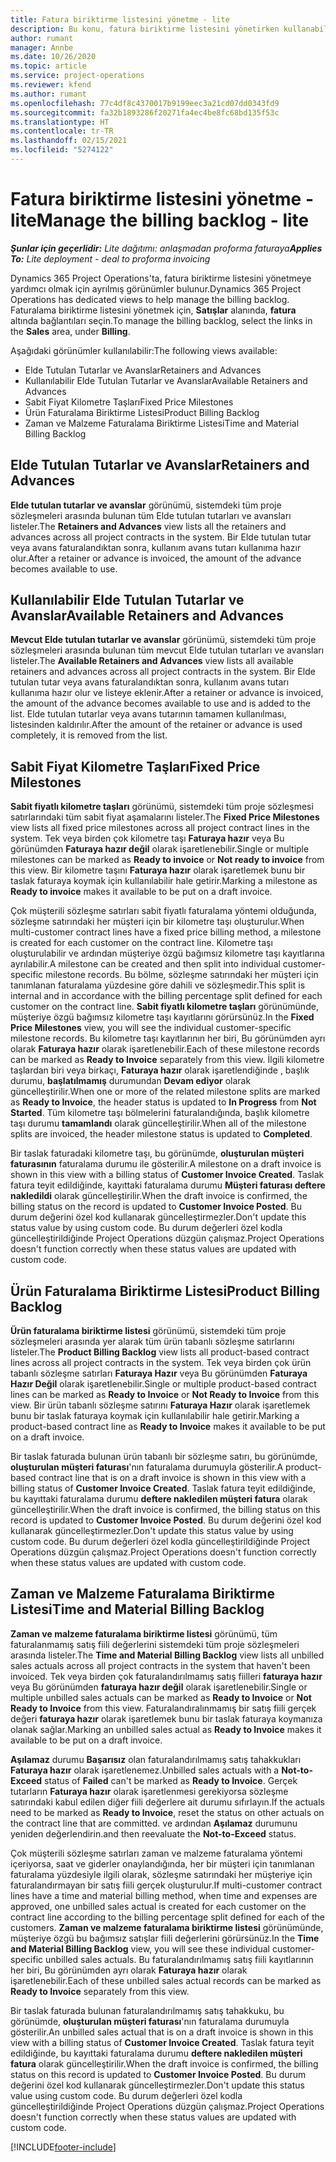 ```yaml
---
title: Fatura biriktirme listesini yönetme - lite
description: Bu konu, fatura biriktirme listesini yönetirken kullanabileceğiniz çeşitli görünümler hakkında bilgi sağlar.
author: rumant
manager: Annbe
ms.date: 10/26/2020
ms.topic: article
ms.service: project-operations
ms.reviewer: kfend
ms.author: rumant
ms.openlocfilehash: 77c4df8c4370017b9199eec3a21cd07dd0343fd9
ms.sourcegitcommit: fa32b1893286f20271fa4ec4be8fc68bd135f53c
ms.translationtype: HT
ms.contentlocale: tr-TR
ms.lasthandoff: 02/15/2021
ms.locfileid: "5274122"
---
```

# <a name="manage-the-billing-backlog---lite"></a><span data-ttu-id="89542-103">Fatura biriktirme listesini yönetme - lite</span><span class="sxs-lookup"><span data-stu-id="89542-103">Manage the billing backlog - lite</span></span>

<span data-ttu-id="89542-104">_**Şunlar için geçerlidir:** Lite dağıtımı: anlaşmadan proforma faturaya_</span><span class="sxs-lookup"><span data-stu-id="89542-104">_**Applies To:** Lite deployment - deal to proforma invoicing_</span></span>

<span data-ttu-id="89542-105">Dynamics 365 Project Operations'ta, fatura biriktirme listesini yönetmeye yardımcı olmak için ayrılmış görünümler bulunur.</span><span class="sxs-lookup"><span data-stu-id="89542-105">Dynamics 365 Project Operations has dedicated views to help manage the billing backlog.</span></span> <span data-ttu-id="89542-106">Faturalama biriktirme listesini yönetmek için, **Satışlar** alanında, **fatura** altında bağlantıları seçin.</span><span class="sxs-lookup"><span data-stu-id="89542-106">To manage the billing backlog, select the links in the **Sales** area, under **Billing**.</span></span> 

<span data-ttu-id="89542-107">Aşağıdaki görünümler kullanılabilir:</span><span class="sxs-lookup"><span data-stu-id="89542-107">The following views available:</span></span>

- <span data-ttu-id="89542-108">Elde Tutulan Tutarlar ve Avanslar</span><span class="sxs-lookup"><span data-stu-id="89542-108">Retainers and Advances</span></span>
- <span data-ttu-id="89542-109">Kullanılabilir Elde Tutulan Tutarlar ve Avanslar</span><span class="sxs-lookup"><span data-stu-id="89542-109">Available Retainers and Advances</span></span>
- <span data-ttu-id="89542-110">Sabit Fiyat Kilometre Taşları</span><span class="sxs-lookup"><span data-stu-id="89542-110">Fixed Price Milestones</span></span>
- <span data-ttu-id="89542-111">Ürün Faturalama Biriktirme Listesi</span><span class="sxs-lookup"><span data-stu-id="89542-111">Product Billing Backlog</span></span>
- <span data-ttu-id="89542-112">Zaman ve Malzeme Faturalama Biriktirme Listesi</span><span class="sxs-lookup"><span data-stu-id="89542-112">Time and Material Billing Backlog</span></span>

## <a name="retainers-and-advances"></a><span data-ttu-id="89542-113">Elde Tutulan Tutarlar ve Avanslar</span><span class="sxs-lookup"><span data-stu-id="89542-113">Retainers and Advances</span></span>

<span data-ttu-id="89542-114">**Elde tutulan tutarlar ve avanslar** görünümü, sistemdeki tüm proje sözleşmeleri arasında bulunan tüm Elde tutulan tutarları ve avansları listeler.</span><span class="sxs-lookup"><span data-stu-id="89542-114">The **Retainers and Advances** view lists all the retainers and advances across all project contracts in the system.</span></span> <span data-ttu-id="89542-115">Bir Elde tutulan tutar veya avans faturalandıktan sonra, kullanım avans tutarı kullanıma hazır olur.</span><span class="sxs-lookup"><span data-stu-id="89542-115">After a retainer or advance is invoiced, the amount of the advance becomes available to use.</span></span>

## <a name="available-retainers-and-advances"></a><span data-ttu-id="89542-116">Kullanılabilir Elde Tutulan Tutarlar ve Avanslar</span><span class="sxs-lookup"><span data-stu-id="89542-116">Available Retainers and Advances</span></span>

<span data-ttu-id="89542-117">**Mevcut Elde tutulan tutarlar ve avanslar** görünümü, sistemdeki tüm proje sözleşmeleri arasında bulunan tüm mevcut Elde tutulan tutarları ve avansları listeler.</span><span class="sxs-lookup"><span data-stu-id="89542-117">The **Available Retainers and Advances** view lists all available retainers and advances across all project contracts in the system.</span></span> <span data-ttu-id="89542-118">Bir Elde tutulan tutar veya avans faturalandıktan sonra, kullanım avans tutarı kullanıma hazır olur ve listeye eklenir.</span><span class="sxs-lookup"><span data-stu-id="89542-118">After a retainer or advance is invoiced, the amount of the advance becomes available to use and is added to the list.</span></span> <span data-ttu-id="89542-119">Elde tutulan tutarlar veya avans tutarının tamamen kullanılması, listesinden kaldırılır.</span><span class="sxs-lookup"><span data-stu-id="89542-119">After the amount of the retainer or advance is used completely, it is removed from the list.</span></span>

## <a name="fixed-price-milestones"></a><span data-ttu-id="89542-120">Sabit Fiyat Kilometre Taşları</span><span class="sxs-lookup"><span data-stu-id="89542-120">Fixed Price Milestones</span></span>

<span data-ttu-id="89542-121">**Sabit fiyatlı kilometre taşları** görünümü, sistemdeki tüm proje sözleşmesi satırlarındaki tüm sabit fiyat aşamalarını listeler.</span><span class="sxs-lookup"><span data-stu-id="89542-121">The **Fixed Price Milestones** view lists all fixed price milestones across all project contract lines in the system.</span></span> <span data-ttu-id="89542-122">Tek veya birden çok kilometre taşı **Faturaya hazır** veya Bu görünümden **Faturaya hazır değil** olarak işaretlenebilir.</span><span class="sxs-lookup"><span data-stu-id="89542-122">Single or multiple milestones can be marked as **Ready to invoice** or **Not ready to invoice** from this view.</span></span> <span data-ttu-id="89542-123">Bir kilometre taşını **Faturaya hazır** olarak işaretlemek bunu bir taslak faturaya koymak için kullanılabilir hale getirir.</span><span class="sxs-lookup"><span data-stu-id="89542-123">Marking a milestone as **Ready to invoice** makes it available to be put on a draft invoice.</span></span>

<span data-ttu-id="89542-124">Çok müşterili sözleşme satırları sabit fiyatlı faturalama yöntemi olduğunda, sözleşme satırındaki her müşteri için bir kilometre taşı oluşturulur.</span><span class="sxs-lookup"><span data-stu-id="89542-124">When multi-customer contract lines have a fixed price billing method, a milestone is created for each customer on the contract line.</span></span> <span data-ttu-id="89542-125">Kilometre taşı oluşturulabilir ve ardından müşteriye özgü bağımsız kilometre taşı kayıtlarına ayrılabilir.</span><span class="sxs-lookup"><span data-stu-id="89542-125">A milestone can be created and then split into individual customer-specific milestone records.</span></span> <span data-ttu-id="89542-126">Bu bölme, sözleşme satırındaki her müşteri için tanımlanan faturalama yüzdesine göre dahili ve sözleşmedir.</span><span class="sxs-lookup"><span data-stu-id="89542-126">This split is internal and in accordance with the billing percentage split defined for each customer on the contract line.</span></span> <span data-ttu-id="89542-127">**Sabit fiyatlı kilometre taşları** görünümünde, müşteriye özgü bağımsız kilometre taşı kayıtlarını görürsünüz.</span><span class="sxs-lookup"><span data-stu-id="89542-127">In the **Fixed Price Milestones** view, you will see the individual customer-specific milestone records.</span></span> <span data-ttu-id="89542-128">Bu kilometre taşı kayıtlarının her biri, Bu görünümden ayrı olarak **Faturaya hazır** olarak işaretlenebilir.</span><span class="sxs-lookup"><span data-stu-id="89542-128">Each of these milestone records can be marked as **Ready to Invoice** separately from this view.</span></span> <span data-ttu-id="89542-129">İlgili kilometre taşlardan biri veya birkaçı, **Faturaya hazır** olarak işaretlendiğinde , başlık durumu, **başlatılmamış** durumundan **Devam ediyor** olarak güncelleştirilir.</span><span class="sxs-lookup"><span data-stu-id="89542-129">When one or more of the related milestone splits are marked as **Ready to Invoice**, the header status is updated to **In Progress** from **Not Started**.</span></span> <span data-ttu-id="89542-130">Tüm kilometre taşı bölmelerini faturalandığında, başlık kilometre taşı durumu **tamamlandı** olarak güncelleştirilir.</span><span class="sxs-lookup"><span data-stu-id="89542-130">When all of the milestone splits are invoiced, the header milestone status is updated to **Completed**.</span></span>

<span data-ttu-id="89542-131">Bir taslak faturadaki kilometre taşı, bu görünümde, **oluşturulan müşteri faturasının** faturalama durumu ile gösterilir.</span><span class="sxs-lookup"><span data-stu-id="89542-131">A milestone on a draft invoice is shown in this view with a billing status of **Customer Invoice Created**.</span></span> <span data-ttu-id="89542-132">Taslak fatura teyit edildiğinde, kayıttaki faturalama durumu **Müşteri faturası deftere nakledildi** olarak güncelleştirilir.</span><span class="sxs-lookup"><span data-stu-id="89542-132">When the draft invoice is confirmed, the billing status on the record is updated to **Customer Invoice Posted**.</span></span> <span data-ttu-id="89542-133">Bu durum değerini özel kod kullanarak güncelleştirmezler.</span><span class="sxs-lookup"><span data-stu-id="89542-133">Don't update this status value by using custom code.</span></span> <span data-ttu-id="89542-134">Bu durum değerleri özel kodla güncelleştirildiğinde Project Operations düzgün çalışmaz.</span><span class="sxs-lookup"><span data-stu-id="89542-134">Project Operations doesn't function correctly when these status values are updated with custom code.</span></span>

## <a name="product-billing-backlog"></a><span data-ttu-id="89542-135">Ürün Faturalama Biriktirme Listesi</span><span class="sxs-lookup"><span data-stu-id="89542-135">Product Billing Backlog</span></span>

<span data-ttu-id="89542-136">**Ürün faturalama biriktirme listesi** görünümü, sistemdeki tüm proje sözleşmeleri arasında yer alarak tüm ürün tabanlı sözleşme satırlarını listeler.</span><span class="sxs-lookup"><span data-stu-id="89542-136">The **Product Billing Backlog** view lists all product-based contract lines across all project contracts in the system.</span></span> <span data-ttu-id="89542-137">Tek veya birden çok ürün tabanlı sözleşme satırları **Faturaya Hazır** veya Bu görünümden **Faturaya Hazır Değil** olarak işaretlenebilir.</span><span class="sxs-lookup"><span data-stu-id="89542-137">Single or multiple product-based contract lines can be marked as **Ready to Invoice** or **Not Ready to Invoice** from this view.</span></span> <span data-ttu-id="89542-138">Bir ürün tabanlı sözleşme satırını **Faturaya Hazır** olarak işaretlemek bunu bir taslak faturaya koymak için kullanılabilir hale getirir.</span><span class="sxs-lookup"><span data-stu-id="89542-138">Marking a product-based contract line as **Ready to Invoice** makes it available to be put on a draft invoice.</span></span>

<span data-ttu-id="89542-139">Bir taslak faturada bulunan ürün tabanlı bir sözleşme satırı, bu görünümde, **oluşturulan müşteri faturası**'nın faturalama durumuyla gösterilir.</span><span class="sxs-lookup"><span data-stu-id="89542-139">A product-based contract line that is on a draft invoice is shown in this view with a billing status of **Customer Invoice Created**.</span></span> <span data-ttu-id="89542-140">Taslak fatura teyit edildiğinde, bu kayıttaki faturalama durumu **deftere nakledilen müşteri fatura** olarak güncelleştirilir.</span><span class="sxs-lookup"><span data-stu-id="89542-140">When the draft invoice is confirmed, the billing status on this record is updated to **Customer Invoice Posted**.</span></span> <span data-ttu-id="89542-141">Bu durum değerini özel kod kullanarak güncelleştirmezler.</span><span class="sxs-lookup"><span data-stu-id="89542-141">Don't update this status value by using custom code.</span></span> <span data-ttu-id="89542-142">Bu durum değerleri özel kodla güncelleştirildiğinde Project Operations düzgün çalışmaz.</span><span class="sxs-lookup"><span data-stu-id="89542-142">Project Operations doesn't function correctly when these status values are updated with custom code.</span></span>

## <a name="time-and-material-billing-backlog"></a><span data-ttu-id="89542-143">Zaman ve Malzeme Faturalama Biriktirme Listesi</span><span class="sxs-lookup"><span data-stu-id="89542-143">Time and Material Billing Backlog</span></span>

<span data-ttu-id="89542-144">**Zaman ve malzeme faturalama biriktirme listesi** görünümü, tüm faturalanmamış satış fiili değerlerini sistemdeki tüm proje sözleşmeleri arasında listeler.</span><span class="sxs-lookup"><span data-stu-id="89542-144">The **Time and Material Billing Backlog** view lists all unbilled sales actuals across all project contracts in the system that haven't been invoiced.</span></span> <span data-ttu-id="89542-145">Tek veya birden çok faturalandırılmamış satış fiilleri **faturaya hazır** veya Bu görünümden **faturaya hazır değil** olarak işaretlenebilir.</span><span class="sxs-lookup"><span data-stu-id="89542-145">Single or multiple unbilled sales actuals can be marked as **Ready to Invoice** or **Not Ready to Invoice** from this view.</span></span> <span data-ttu-id="89542-146">Faturalandıralınmamış bir satış fiili gerçek değeri **faturaya hazır** olarak işaretlemek bunu bir taslak faturaya koymanıza olanak sağlar.</span><span class="sxs-lookup"><span data-stu-id="89542-146">Marking an unbilled sales actual as **Ready to Invoice** makes it available to be put on a draft invoice.</span></span>

<span data-ttu-id="89542-147">**Aşılamaz** durumu **Başarısız** olan faturalandırılmamış satış tahakkukları **Faturaya hazır** olarak işaretlenemez.</span><span class="sxs-lookup"><span data-stu-id="89542-147">Unbilled sales actuals with a **Not-to-Exceed** status of **Failed** can't be marked as **Ready to Invoice**.</span></span> <span data-ttu-id="89542-148">Gerçek tutarların **Faturaya hazır** olarak işaretlenmesi gerekiyorsa sözleşme satırındaki kabul edilen diğer fiili değerlere ait durumu sıfırlayın.</span><span class="sxs-lookup"><span data-stu-id="89542-148">If the actuals need to be marked as **Ready to Invoice**, reset the status on other actuals on the contract line that are committed.</span></span> <span data-ttu-id="89542-149">ve ardından **Aşılamaz** durumunu yeniden değerlendirin.</span><span class="sxs-lookup"><span data-stu-id="89542-149">and then reevaluate the **Not-to-Exceed** status.</span></span>

<span data-ttu-id="89542-150">Çok müşterili sözleşme satırları zaman ve malzeme faturalama yöntemi içeriyorsa, saat ve giderler onaylandığında, her bir müşteri için tanımlanan faturalama yüzdesiyle ilgili olarak, sözleşme satırındaki her müşteriye için faturalandırmayan bir satış fiili gerçek oluşturulur.</span><span class="sxs-lookup"><span data-stu-id="89542-150">If multi-customer contract lines have a time and material billing method, when time and expenses are approved, one unbilled sales actual is created for each customer on the contract line according to the billing percentage split defined for each of the customers.</span></span> <span data-ttu-id="89542-151">**Zaman ve malzeme faturalama biriktirme listesi** görünümünde, müşteriye özgü bu bağımsız satışlar fiili değerlerini görürsünüz.</span><span class="sxs-lookup"><span data-stu-id="89542-151">In the **Time and Material Billing Backlog** view, you will see these individual customer-specific unbilled sales actuals.</span></span> <span data-ttu-id="89542-152">Bu faturalandırılmamış satış fiili kayıtlarının her biri, Bu görünümden ayrı olarak **Faturaya hazır** olarak işaretlenebilir.</span><span class="sxs-lookup"><span data-stu-id="89542-152">Each of these unbilled sales actual records can be marked as **Ready to Invoice** separately from this view.</span></span>

<span data-ttu-id="89542-153">Bir taslak faturada bulunan faturalandırılmamış satış tahakkuku, bu görünümde, **oluşturulan müşteri faturası**'nın faturalama durumuyla gösterilir.</span><span class="sxs-lookup"><span data-stu-id="89542-153">An unbilled sales actual that is on a draft invoice is shown in this view with a billing status of **Customer Invoice Created**.</span></span> <span data-ttu-id="89542-154">Taslak fatura teyit edildiğinde, bu kayıttaki faturalama durumu **deftere nakledilen müşteri fatura** olarak güncelleştirilir.</span><span class="sxs-lookup"><span data-stu-id="89542-154">When the draft invoice is confirmed, the billing status on this record is updated to **Customer Invoice Posted**.</span></span> <span data-ttu-id="89542-155">Bu durum değerini özel kod kullanarak güncelleştirmezler.</span><span class="sxs-lookup"><span data-stu-id="89542-155">Don't update this status value using custom code.</span></span> <span data-ttu-id="89542-156">Bu durum değerleri özel kodla güncelleştirildiğinde Project Operations düzgün çalışmaz.</span><span class="sxs-lookup"><span data-stu-id="89542-156">Project Operations doesn't function correctly when these status values are updated with custom code.</span></span>


[!INCLUDE[footer-include](../../includes/footer-banner.md)]